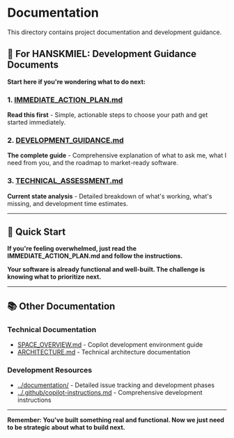 # Documentation

This directory contains project documentation and development guidance.

## 🎯 For HANSKMIEL: Development Guidance Documents

**Start here if you're wondering what to do next:**

### 1. [IMMEDIATE_ACTION_PLAN.md](./IMMEDIATE_ACTION_PLAN.md)
**Read this first** - Simple, actionable steps to choose your path and get started immediately.

### 2. [DEVELOPMENT_GUIDANCE.md](./DEVELOPMENT_GUIDANCE.md)  
**The complete guide** - Comprehensive explanation of what to ask me, what I need from you, and the roadmap to market-ready software.

### 3. [TECHNICAL_ASSESSMENT.md](./TECHNICAL_ASSESSMENT.md)
**Current state analysis** - Detailed breakdown of what's working, what's missing, and development time estimates.

---

## 🚀 Quick Start

**If you're feeling overwhelmed, just read the IMMEDIATE_ACTION_PLAN.md and follow the instructions.**

**Your software is already functional and well-built. The challenge is knowing what to prioritize next.**

---

## 📚 Other Documentation

### Technical Documentation
- [SPACE_OVERVIEW.md](./SPACE_OVERVIEW.md) - Copilot development environment guide
- [ARCHITECTURE.md](./ARCHITECTURE.md) - Technical architecture documentation

### Development Resources  
- [../documentation/](../documentation/) - Detailed issue tracking and development phases
- [../.github/copilot-instructions.md](../.github/copilot-instructions.md) - Comprehensive development instructions

---

**Remember: You've built something real and functional. Now we just need to be strategic about what to build next.**
